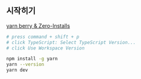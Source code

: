 ## 시작히기

[yarn berry & Zero-Installs](https://toss.tech/article/node-modules-and-yarn-berry)

```bash
# press command + shift + p
# click TypeScript: Select TypeScript Version...
# click Use Workspace Version

npm install -g yarn
yarn --version
yarn dev
```
